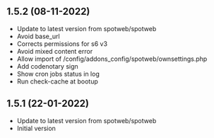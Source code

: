 
## 1.5.2 (08-11-2022)
- Update to latest version from spotweb/spotweb
- Avoid base_url
- Corrects permissions for s6 v3
- Avoid mixed content error
- Allow import of /config/addons_config/spotweb/ownsettings.php
- Add codenotary sign
- Show cron jobs status in log
- Run check-cache at bootup

## 1.5.1 (22-01-2022)
- Update to latest version from spotweb/spotweb
- Initial version
